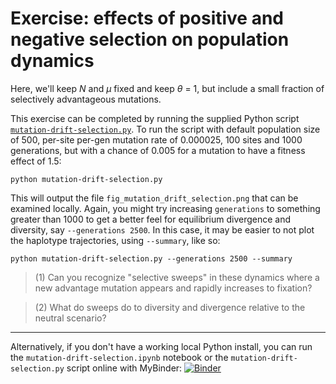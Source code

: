 # Exercise: effects of positive and negative selection on population dynamics

Here, we'll keep *N* and *&mu;* fixed and keep *&theta;* = 1, but include a small fraction of selectively advantageous mutations.

This exercise can be completed by running the supplied Python script [`mutation-drift-selection.py`](mutation-drift-selection.py). To run the script with default population size of 500, per-site per-gen mutation rate of 0.000025, 100 sites and 1000 generations, but with a chance of 0.005 for a mutation to have a fitness effect of 1.5:

```
python mutation-drift-selection.py
```

This will output the file `fig_mutation_drift_selection.png` that can be examined locally. Again, you might try increasing `generations` to something greater than 1000 to get a better feel for equilibrium divergence and diversity, say `--generations 2500`. In this case, it may be easier to not plot the haplotype trajectories, using `--summary`, like so:

```
python mutation-drift-selection.py --generations 2500 --summary
```

> (1) Can you recognize "selective sweeps" in these dynamics where a new advantage mutation appears and rapidly increases to fixation?

> (2) What do sweeps do to diversity and divergence relative to the neutral scenario?

--------------------------------------------

Alternatively, if you don't have a working local Python install, you can run the `mutation-drift-selection.ipynb` notebook or the `mutation-drift-selection.py` script online with MyBinder: [![Binder](https://mybinder.org/badge_logo.svg)](https://mybinder.org/v2/gh/trvrb/sismid/HEAD)
